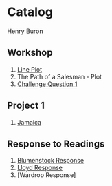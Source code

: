 # Catalog

Henry Buron

## Workshop

1. [Line Plot](https://github.com/hpburon/Workshop/blob/master/plot2.png)
2. The Path of a Salesman - Plot
3. [Challenge Question 1](https://github.com/hpburon/Workshop/blob/master/Challenge_Question_1.png)

## Project 1

1. [Jamaica](https://github.com/hpburon/Workshop/blob/master/project1.md)

## Response to Readings

1. [Blumenstock Response](https://github.com/hpburon/Workshop/edit/master/blumenstock.md)
2. [Lloyd Response](https://github.com/hpburon/Workshop/blob/master/Lloyd.md)
3. [Wardrop Response]
